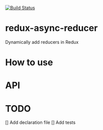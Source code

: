 [![Build Status](https://travis-ci.org/PhilippeRoy/redux-async-reducer.svg?branch=develop)](https://travis-ci.org/PhilippeRoy/redux-async-reducer)

# redux-async-reducer
Dynamically add reducers in Redux

# How to use

# API


# TODO
[] Add declaration file
[] Add tests
